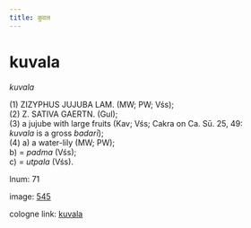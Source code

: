 ```yaml
---
title: कुवल
---
```


# kuvala

<i>kuvala</i>  <div n="P" />(1) <bot>ZIZYPHUS JUJUBA LAM.</bot> (MW; PW; Vśs); <div n="P" />(2) <bot>Z. SATIVA GAERTN.</bot> (Gul); <div n="P" />(3) a jujube with large fruits (Kav; Vśs; Cakra on Ca. Sū. 25, 49: <div n="lb" /><i>kuvala</i> is a gross <i>badarī</i>); <div n="P" />(4) a) a water-lily (MW; PW); <div n="lb" />b) = <i>padma</i> (Vśs); <div n="lb" />c) = <i>utpala</i> (Vśs).

lnum: 71

image: [545](https://www.sanskrit-lexicon.uni-koeln.de/scans/csl-apidev/servepdf.php?dict=snp&page=545)

cologne link: [kuvala](https://sanskrit-lexicon.uni-koeln.de/scans/csl-apidev/getword.php?dict=snp&key=kuvala)

